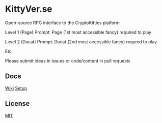 # KittyVer.se
Open-source RPG interface to the CryptoKitties platform

Level 1 (Page) Prompt:
Page (1st most accessible fancy) required to play

Level 2 (Ducat) Prompt:
Ducat (2nd most accessible fancy) requred to play

Etc.

Please submit ideas in issues or code/content in pull requests

## Docs
[Wiki](wiki)
[Setup](setup)

## License

[MIT](LICENSE.md)
